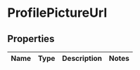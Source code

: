 
# ProfilePictureUrl

## Properties
Name | Type | Description | Notes
------------ | ------------- | ------------- | -------------



